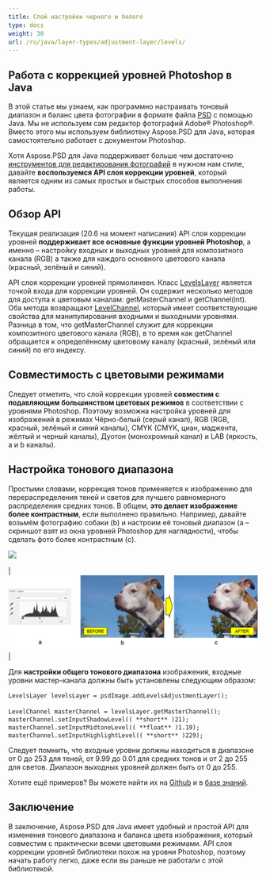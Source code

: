 ```yaml
---
title: Слой настройки черного и белого
type: docs
weight: 30
url: /ru/java/layer-types/adjustment-layer/levels/
---
```


## Работа с коррекцией уровней Photoshop в Java

В этой статье мы узнаем, как программно настраивать тоновый диапазон и баланс цвета фотографии в формате файла [PSD](/ru/psd/java/psd-format/) с помощью Java. Мы не используем сам редактор фотографий Adobe® Photoshop®. Вместо этого мы используем библиотеку Aspose.PSD для Java, которая самостоятельно работает с документом Photoshop.

Хотя Aspose.PSD для Java поддерживает больше чем достаточно [инструментов для редактирования фотографий](/ru/psd/java/manipulating-images/) в нужном нам стиле, давайте **воспользуемся API слоя коррекции уровней**, который является одним из самых простых и быстрых способов выполнения работы.

## Обзор API

Текущая реализация (20.6 на момент написания) API слоя коррекции уровней **поддерживает все основные функции уровней Photoshop**, а именно – настройку входных и выходных уровней для композитного канала (RGB) а также для каждого основного цветового канала (красный, зелёный и синий).

API слоя коррекции уровней прямолинеен. Класс [LevelsLayer](https://reference.aspose.com/psd/java/com.aspose.psd.fileformats.psd.layers.adjustmentlayers/LevelsLayer) является точкой входа для коррекции уровней. Он содержит несколько методов для доступа к цветовым каналам: getMasterChannel и getChannel(int). Оба метода возвращают [LevelChannel](https://reference.aspose.com/psd/java/com.aspose.psd.fileformats.psd.layers.layerresources/LevelChannel), который имеет соответствующие свойства для манипулирования входными и выходными уровнями. Разница в том, что getMasterChannel служит для коррекции композитного цветового канала (RGB), в то время как getChannel обращается к определённому цветовому каналу (красный, зелёный или синий) по его индексу.

## Совместимость с цветовыми режимами

Следует отметить, что слой коррекции уровней **совместим с подавляющим большинством цветовых режимов** в соответствии с уровнями Photoshop. Поэтому возможна настройка уровней для изображений в режимах Чёрно-белый (серый канал), RGB (RGB, красный, зелёный и синий каналы), CMYK (CMYK, циан, маджента, жёлтый и черный каналы), Дуотон (монохромный канал) и LAB (яркость, a и b каналы).

## Настройка тонового диапазона

Простыми словами, коррекция тонов применяется к изображению для перераспределения теней и светов для лучшего равномерного распределения средних тонов. В общем, **это делает изображение более контрастным**, если выполнено правильно. Например, давайте возьмём фотографию собаки (b) и настроим её тоновый диапазон (a – скриншот взят из окна уровней Photoshop для наглядности), чтобы сделать фото более контрастным (c).

![](RackMultipart20200821-4-1x13l6z_html_8fc7fa6738d8d302.png)

|![Рисунок 1 слоя уровней](levels-adjustment-figure-1.png)|

Для **настройки общего тонового диапазона** изображения, входные уровни мастер-канала должны быть установлены следующим образом:

    LevelsLayer levelsLayer = psdImage.addLevelsAdjustmentLayer();

    LevelChannel masterChannel = levelsLayer.getMasterChannel();
    masterChannel.setInputShadowLevel(( **short** )21);
    masterChannel.setInputMidtoneLevel(( **float** )1.19);
    masterChannel.setInputHighlightLevel(( **short** )229);

Следует помнить, что входные уровни должны находиться в диапазоне от 0 до 253 для теней, от 9.99 до 0.01 для средних тонов и от 2 до 255 для светов. Диапазон выходных уровней должен быть от 0 до 255.

Хотите ещё примеров? Вы можете найти их на [Github](https://github.com/aspose-psd/Aspose.PSD-for-Java) и в [базе знаний](https://docs.aspose.com/display/psdjava/Manipulating+Photoshop+Formats#ManipulatingPhotoshopFormats-AddLevelAdjustmentLayers).

## Заключение

В заключение, Aspose.PSD для Java имеет удобный и простой API для изменения тонового диапазона и баланса цвета изображения, который совместим с практически всеми цветовыми режимами. API слоя коррекции уровней библиотеки похож на уровни Photoshop, поэтому начать работу легко, даже если вы раньше не работали с этой библиотекой.
